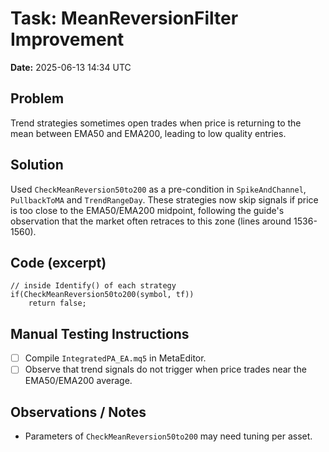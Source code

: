 # Task: MeanReversionFilter Improvement
**Date:** 2025-06-13 14:34 UTC

## Problem
Trend strategies sometimes open trades when price is returning to the mean between EMA50 and EMA200, leading to low quality entries.

## Solution
Used `CheckMeanReversion50to200` as a pre-condition in `SpikeAndChannel`, `PullbackToMA` and `TrendRangeDay`. These strategies now skip signals if price is too close to the EMA50/EMA200 midpoint, following the guide's observation that the market often retraces to this zone (lines around 1536-1560).

## Code (excerpt)
```mql5
// inside Identify() of each strategy
if(CheckMeanReversion50to200(symbol, tf))
    return false;
```

## Manual Testing Instructions
- [ ] Compile `IntegratedPA_EA.mq5` in MetaEditor.
- [ ] Observe that trend signals do not trigger when price trades near the EMA50/EMA200 average.

## Observations / Notes
- Parameters of `CheckMeanReversion50to200` may need tuning per asset.
